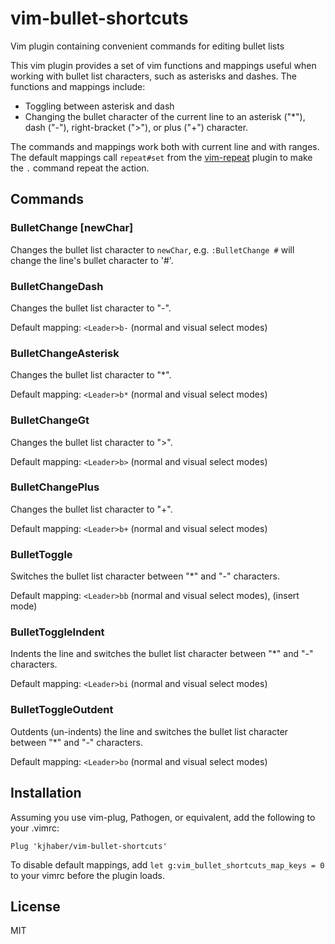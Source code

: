 # vim-bullet-shortcuts
Vim plugin containing convenient commands for editing bullet lists

This vim plugin provides a set of vim functions and mappings useful when
working with bullet list characters, such as asterisks and dashes.  The
functions and mappings include:

* Toggling between asterisk and dash
* Changing the bullet character of the current line to an asterisk ("*"), dash ("-"), right-bracket (">"), or plus ("+") character.

The commands and mappings work both with current line and with ranges.  The default mappings call `repeat#set` from the [vim-repeat](https://github.com/tpope/vim-repeat) plugin to make the `.` command repeat the action.

## Commands

### BulletChange [newChar]
Changes the bullet list character to `newChar`, e.g. `:BulletChange #` will change the line's bullet character to '#'.

### BulletChangeDash
Changes the bullet list character to "-".

Default mapping: `<Leader>b-` (normal and visual select modes)

### BulletChangeAsterisk
Changes the bullet list character to "*".

Default mapping: `<Leader>b*` (normal and visual select modes)

### BulletChangeGt
Changes the bullet list character to ">".

Default mapping: `<Leader>b>` (normal and visual select modes)

### BulletChangePlus
Changes the bullet list character to "+".

Default mapping: `<Leader>b+` (normal and visual select modes)

### BulletToggle
Switches the bullet list character between "*" and "-" characters.

Default mapping: `<Leader>bb` (normal and visual select modes), <c-b> (insert mode)

### BulletToggleIndent
Indents the line and switches the bullet list character between "*" and "-" characters.

Default mapping: `<Leader>bi` (normal and visual select modes)

### BulletToggleOutdent
Outdents (un-indents) the line and switches the bullet list character between "*" and "-" characters.

Default mapping: `<Leader>bo` (normal and visual select modes)


## Installation

Assuming you use vim-plug, Pathogen, or equivalent, add the following to your
.vimrc:

```
Plug 'kjhaber/vim-bullet-shortcuts'
```

To disable default mappings, add `let g:vim_bullet_shortcuts_map_keys = 0` to your vimrc before the plugin loads.


## License
MIT

